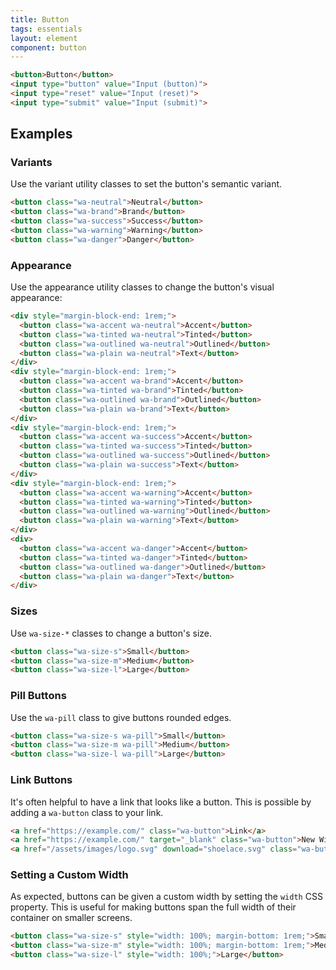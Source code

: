 ```yaml
---
title: Button
tags: essentials
layout: element
component: button
---
```


```html {.example}
<button>Button</button>
<input type="button" value="Input (button)">
<input type="reset" value="Input (reset)">
<input type="submit" value="Input (submit)">
```

## Examples

### Variants

Use the variant utility classes to set the button's semantic variant.

```html {.example}
<button class="wa-neutral">Neutral</button>
<button class="wa-brand">Brand</button>
<button class="wa-success">Success</button>
<button class="wa-warning">Warning</button>
<button class="wa-danger">Danger</button>
```

### Appearance

Use the appearance utility classes to change the button's visual appearance:

```html {.example}
<div style="margin-block-end: 1rem;">
  <button class="wa-accent wa-neutral">Accent</button>
  <button class="wa-tinted wa-neutral">Tinted</button>
  <button class="wa-outlined wa-neutral">Outlined</button>
  <button class="wa-plain wa-neutral">Text</button>
</div>
<div style="margin-block-end: 1rem;">
  <button class="wa-accent wa-brand">Accent</button>
  <button class="wa-tinted wa-brand">Tinted</button>
  <button class="wa-outlined wa-brand">Outlined</button>
  <button class="wa-plain wa-brand">Text</button>
</div>
<div style="margin-block-end: 1rem;">
  <button class="wa-accent wa-success">Accent</button>
  <button class="wa-tinted wa-success">Tinted</button>
  <button class="wa-outlined wa-success">Outlined</button>
  <button class="wa-plain wa-success">Text</button>
</div>
<div style="margin-block-end: 1rem;">
  <button class="wa-accent wa-warning">Accent</button>
  <button class="wa-tinted wa-warning">Tinted</button>
  <button class="wa-outlined wa-warning">Outlined</button>
  <button class="wa-plain wa-warning">Text</button>
</div>
<div>
  <button class="wa-accent wa-danger">Accent</button>
  <button class="wa-tinted wa-danger">Tinted</button>
  <button class="wa-outlined wa-danger">Outlined</button>
  <button class="wa-plain wa-danger">Text</button>
</div>
```

### Sizes

Use `wa-size-*` classes to change a button's size.

```html {.example}
<button class="wa-size-s">Small</button>
<button class="wa-size-m">Medium</button>
<button class="wa-size-l">Large</button>
```

### Pill Buttons

Use the `wa-pill` class to give buttons rounded edges.

```html {.example}
<button class="wa-size-s wa-pill">Small</button>
<button class="wa-size-m wa-pill">Medium</button>
<button class="wa-size-l wa-pill">Large</button>
```

### Link Buttons

It's often helpful to have a link that looks like a button.
This is possible by adding a `wa-button` class to your link.

```html {.example}
<a href="https://example.com/" class="wa-button">Link</a>
<a href="https://example.com/" target="_blank" class="wa-button">New Window</a>
<a href="/assets/images/logo.svg" download="shoelace.svg" class="wa-button">Download</a>
```

### Setting a Custom Width

As expected, buttons can be given a custom width by setting the `width` CSS property. This is useful for making buttons span the full width of their container on smaller screens.

```html {.example}
<button class="wa-size-s" style="width: 100%; margin-bottom: 1rem;">Small</button>
<button class="wa-size-m" style="width: 100%; margin-bottom: 1rem;">Medium</button>
<button class="wa-size-l" style="width: 100%;">Large</button>
```
<!--

### Loading

Use the `loading` attribute to make a button busy. The width will remain the same as before, preventing adjacent elements from moving around.

```html {.example}
<button class="wa-brand" loading>Brand</button>
<button class="wa-success" loading>Success</button>
<button class="wa-neutral" loading>Neutral</button>
<button class="wa-warning" loading>Warning</button>
<button class="wa-danger" loading>Danger</button>
```

### Disabled

Use the `disabled` attribute to disable a button.

```html {.example}
<button class="wa-brand" disabled>Brand</button>
<button class="wa-success" disabled>Success</button>
<button class="wa-neutral" disabled>Neutral</button>
<button class="wa-warning" disabled>Warning</button>
``` -->
